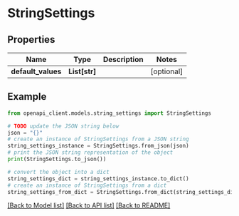 # StringSettings


## Properties

Name | Type | Description | Notes
------------ | ------------- | ------------- | -------------
**default_values** | **List[str]** |  | [optional] 

## Example

```python
from openapi_client.models.string_settings import StringSettings

# TODO update the JSON string below
json = "{}"
# create an instance of StringSettings from a JSON string
string_settings_instance = StringSettings.from_json(json)
# print the JSON string representation of the object
print(StringSettings.to_json())

# convert the object into a dict
string_settings_dict = string_settings_instance.to_dict()
# create an instance of StringSettings from a dict
string_settings_from_dict = StringSettings.from_dict(string_settings_dict)
```
[[Back to Model list]](../README.md#documentation-for-models) [[Back to API list]](../README.md#documentation-for-api-endpoints) [[Back to README]](../README.md)


